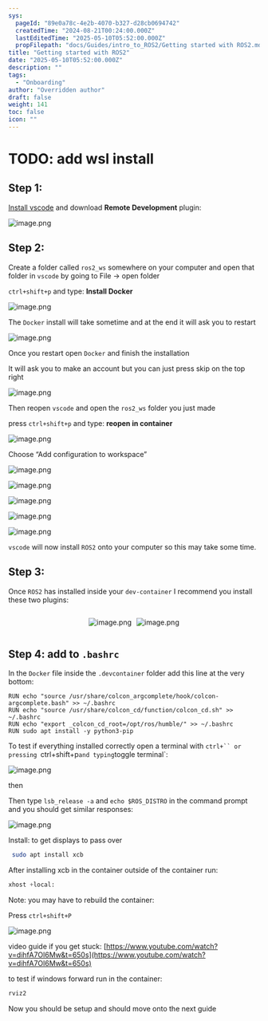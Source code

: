 ```yaml
---
sys:
  pageId: "89e0a78c-4e2b-4070-b327-d28cb0694742"
  createdTime: "2024-08-21T00:24:00.000Z"
  lastEditedTime: "2025-05-10T05:52:00.000Z"
  propFilepath: "docs/Guides/intro_to_ROS2/Getting started with ROS2.md"
title: "Getting started with ROS2"
date: "2025-05-10T05:52:00.000Z"
description: ""
tags:
  - "Onboarding"
author: "Overridden author"
draft: false
weight: 141
toc: false
icon: ""
---
```


# TODO: add wsl install

## Step 1:

[Install vscode](https://code.visualstudio.com/download) and download **Remote Development** plugin:

![image.png](https://prod-files-secure.s3.us-west-2.amazonaws.com/d518164a-d88e-44d1-a4ee-3adb3bd8bce0/efb52993-1881-4a40-b95e-6f020334f022/image.png?X-Amz-Algorithm=AWS4-HMAC-SHA256&X-Amz-Content-Sha256=UNSIGNED-PAYLOAD&X-Amz-Credential=ASIAZI2LB466TD4XTRQL%2F20250530%2Fus-west-2%2Fs3%2Faws4_request&X-Amz-Date=20250530T081219Z&X-Amz-Expires=3600&X-Amz-Security-Token=IQoJb3JpZ2luX2VjENj%2F%2F%2F%2F%2F%2F%2F%2F%2F%2FwEaCXVzLXdlc3QtMiJHMEUCIErvoT0kZqPJuEyAHWGGbZALd1jqjnCEeWb0%2B1aiqSuPAiEA6j%2FPqj0dRZSwREDrPAEXjx12hybzISsegZhpfo5BWbQqiAQIof%2F%2F%2F%2F%2F%2F%2F%2F%2F%2FARAAGgw2Mzc0MjMxODM4MDUiDESe5XfJOt0IMDE8rCrcA37FbRT9BduNepniw9HUdGb3F30bcIVb8BvZLe%2FH8HBgwD387PSVN0GkMptp5X50a9TMVS8xxK%2BMAwfkTTR35NGVTUTnfTQoPXK5NTZnby8ofjRxRWxWdoMX8j%2BHR1NmGuzCykcWootsJisAlwdqXD4KjpLLqU4YTYr4lArmNdN16KRkpXNKtpmfZaYTV6foFww%2B9AS7WCik9wWx1rj2YbgqkNNvqi2UJy6yYP%2BOsAJ%2FaWgSWZcuWRvL5TPKCzYjgY8fGH6yFQqxJlRrIWXWjxJbo%2BCYg%2FWoYu2WxJfcy3rPR8rJqo%2FjdkQwxeS0LOVklkxUqdaOGByofNR4aYi4TFW0vcpbjLsW5bomJ%2F3oMtugBEXeeGRFsJC0vujuwQvlBAJIheXm6igyFjuPcrAfVymLDbxjNeJAb9VPteC5FgbUpqJBZsOSjLE9VCa60tAfzlXf6jTNUNaEeR1I6TfGh%2B%2B73P4UtBLyvZPDjRUL2UJab1ZPfN0im8JuvkIjwSpaFsi0%2Bc1H9FKsNXjyUTdJ98m4C5DIatiIRBXdpTcH7aWkusG5faQ6AnqTr51eNHMXPwm3vY4dQaallz3nRb6jPCuHo9QT0NlbfUZ1HH4dN9za2ZGG%2Fz6TYW6zrxjSMOLL5cEGOqUBzfSStMNW%2BF3qlcKKM6v8zr1kAQEn855p5lF%2Fz9V36ffsL882H5746nYBLZejtcFYQepiEH%2FFzaNI1STjdl5LtxLnuinrOB75J2CbwYuqPHJYXeAbmsJqdvDm2XPOX8YO%2FvhZNjUQHznfEeAUSXzYGtc3YgdR7ypHF7gyp4YG%2Bs4AxEiTwADdgw8zm8X78pKsWlEJkshj96zY2zN1vS%2FTMuE%2F91nB&X-Amz-Signature=62e5b94f743c0ddc6d2860a80b3f60bd91ba718a68390db9138378924a85ccaf&X-Amz-SignedHeaders=host&x-id=GetObject)

## Step 2:

Create a folder called `ros2_ws` somewhere on your computer and open that folder in `vscode` by going to File → open folder 

`ctrl+shift+p` and type: **Install Docker**

![image.png](https://prod-files-secure.s3.us-west-2.amazonaws.com/d518164a-d88e-44d1-a4ee-3adb3bd8bce0/2269dc0e-1cd5-47ff-bceb-c04ad9b2eab0/image.png?X-Amz-Algorithm=AWS4-HMAC-SHA256&X-Amz-Content-Sha256=UNSIGNED-PAYLOAD&X-Amz-Credential=ASIAZI2LB466TD4XTRQL%2F20250530%2Fus-west-2%2Fs3%2Faws4_request&X-Amz-Date=20250530T081219Z&X-Amz-Expires=3600&X-Amz-Security-Token=IQoJb3JpZ2luX2VjENj%2F%2F%2F%2F%2F%2F%2F%2F%2F%2FwEaCXVzLXdlc3QtMiJHMEUCIErvoT0kZqPJuEyAHWGGbZALd1jqjnCEeWb0%2B1aiqSuPAiEA6j%2FPqj0dRZSwREDrPAEXjx12hybzISsegZhpfo5BWbQqiAQIof%2F%2F%2F%2F%2F%2F%2F%2F%2F%2FARAAGgw2Mzc0MjMxODM4MDUiDESe5XfJOt0IMDE8rCrcA37FbRT9BduNepniw9HUdGb3F30bcIVb8BvZLe%2FH8HBgwD387PSVN0GkMptp5X50a9TMVS8xxK%2BMAwfkTTR35NGVTUTnfTQoPXK5NTZnby8ofjRxRWxWdoMX8j%2BHR1NmGuzCykcWootsJisAlwdqXD4KjpLLqU4YTYr4lArmNdN16KRkpXNKtpmfZaYTV6foFww%2B9AS7WCik9wWx1rj2YbgqkNNvqi2UJy6yYP%2BOsAJ%2FaWgSWZcuWRvL5TPKCzYjgY8fGH6yFQqxJlRrIWXWjxJbo%2BCYg%2FWoYu2WxJfcy3rPR8rJqo%2FjdkQwxeS0LOVklkxUqdaOGByofNR4aYi4TFW0vcpbjLsW5bomJ%2F3oMtugBEXeeGRFsJC0vujuwQvlBAJIheXm6igyFjuPcrAfVymLDbxjNeJAb9VPteC5FgbUpqJBZsOSjLE9VCa60tAfzlXf6jTNUNaEeR1I6TfGh%2B%2B73P4UtBLyvZPDjRUL2UJab1ZPfN0im8JuvkIjwSpaFsi0%2Bc1H9FKsNXjyUTdJ98m4C5DIatiIRBXdpTcH7aWkusG5faQ6AnqTr51eNHMXPwm3vY4dQaallz3nRb6jPCuHo9QT0NlbfUZ1HH4dN9za2ZGG%2Fz6TYW6zrxjSMOLL5cEGOqUBzfSStMNW%2BF3qlcKKM6v8zr1kAQEn855p5lF%2Fz9V36ffsL882H5746nYBLZejtcFYQepiEH%2FFzaNI1STjdl5LtxLnuinrOB75J2CbwYuqPHJYXeAbmsJqdvDm2XPOX8YO%2FvhZNjUQHznfEeAUSXzYGtc3YgdR7ypHF7gyp4YG%2Bs4AxEiTwADdgw8zm8X78pKsWlEJkshj96zY2zN1vS%2FTMuE%2F91nB&X-Amz-Signature=a8d5a4a53ae7e4df30da11d33018dd7279c6b0c3d58f6d486398e5223d16b9a7&X-Amz-SignedHeaders=host&x-id=GetObject)

The `Docker` install will take sometime and at the end it will ask you to restart

![image.png](https://prod-files-secure.s3.us-west-2.amazonaws.com/d518164a-d88e-44d1-a4ee-3adb3bd8bce0/ed233f78-be33-4b1f-b89c-9c346c0e961e/image.png?X-Amz-Algorithm=AWS4-HMAC-SHA256&X-Amz-Content-Sha256=UNSIGNED-PAYLOAD&X-Amz-Credential=ASIAZI2LB466TD4XTRQL%2F20250530%2Fus-west-2%2Fs3%2Faws4_request&X-Amz-Date=20250530T081219Z&X-Amz-Expires=3600&X-Amz-Security-Token=IQoJb3JpZ2luX2VjENj%2F%2F%2F%2F%2F%2F%2F%2F%2F%2FwEaCXVzLXdlc3QtMiJHMEUCIErvoT0kZqPJuEyAHWGGbZALd1jqjnCEeWb0%2B1aiqSuPAiEA6j%2FPqj0dRZSwREDrPAEXjx12hybzISsegZhpfo5BWbQqiAQIof%2F%2F%2F%2F%2F%2F%2F%2F%2F%2FARAAGgw2Mzc0MjMxODM4MDUiDESe5XfJOt0IMDE8rCrcA37FbRT9BduNepniw9HUdGb3F30bcIVb8BvZLe%2FH8HBgwD387PSVN0GkMptp5X50a9TMVS8xxK%2BMAwfkTTR35NGVTUTnfTQoPXK5NTZnby8ofjRxRWxWdoMX8j%2BHR1NmGuzCykcWootsJisAlwdqXD4KjpLLqU4YTYr4lArmNdN16KRkpXNKtpmfZaYTV6foFww%2B9AS7WCik9wWx1rj2YbgqkNNvqi2UJy6yYP%2BOsAJ%2FaWgSWZcuWRvL5TPKCzYjgY8fGH6yFQqxJlRrIWXWjxJbo%2BCYg%2FWoYu2WxJfcy3rPR8rJqo%2FjdkQwxeS0LOVklkxUqdaOGByofNR4aYi4TFW0vcpbjLsW5bomJ%2F3oMtugBEXeeGRFsJC0vujuwQvlBAJIheXm6igyFjuPcrAfVymLDbxjNeJAb9VPteC5FgbUpqJBZsOSjLE9VCa60tAfzlXf6jTNUNaEeR1I6TfGh%2B%2B73P4UtBLyvZPDjRUL2UJab1ZPfN0im8JuvkIjwSpaFsi0%2Bc1H9FKsNXjyUTdJ98m4C5DIatiIRBXdpTcH7aWkusG5faQ6AnqTr51eNHMXPwm3vY4dQaallz3nRb6jPCuHo9QT0NlbfUZ1HH4dN9za2ZGG%2Fz6TYW6zrxjSMOLL5cEGOqUBzfSStMNW%2BF3qlcKKM6v8zr1kAQEn855p5lF%2Fz9V36ffsL882H5746nYBLZejtcFYQepiEH%2FFzaNI1STjdl5LtxLnuinrOB75J2CbwYuqPHJYXeAbmsJqdvDm2XPOX8YO%2FvhZNjUQHznfEeAUSXzYGtc3YgdR7ypHF7gyp4YG%2Bs4AxEiTwADdgw8zm8X78pKsWlEJkshj96zY2zN1vS%2FTMuE%2F91nB&X-Amz-Signature=2896c9ee07d346cc87d1fdff1e1445b9d13fc58893838f4d17da19dfe3aae9ed&X-Amz-SignedHeaders=host&x-id=GetObject)

Once you restart open `Docker` and finish the installation

It will ask you to make an account but you can just press skip on the top right

![image.png](https://prod-files-secure.s3.us-west-2.amazonaws.com/d518164a-d88e-44d1-a4ee-3adb3bd8bce0/21010ad9-1659-4fd9-9f59-9932a09b2a3d/image.png?X-Amz-Algorithm=AWS4-HMAC-SHA256&X-Amz-Content-Sha256=UNSIGNED-PAYLOAD&X-Amz-Credential=ASIAZI2LB466TD4XTRQL%2F20250530%2Fus-west-2%2Fs3%2Faws4_request&X-Amz-Date=20250530T081219Z&X-Amz-Expires=3600&X-Amz-Security-Token=IQoJb3JpZ2luX2VjENj%2F%2F%2F%2F%2F%2F%2F%2F%2F%2FwEaCXVzLXdlc3QtMiJHMEUCIErvoT0kZqPJuEyAHWGGbZALd1jqjnCEeWb0%2B1aiqSuPAiEA6j%2FPqj0dRZSwREDrPAEXjx12hybzISsegZhpfo5BWbQqiAQIof%2F%2F%2F%2F%2F%2F%2F%2F%2F%2FARAAGgw2Mzc0MjMxODM4MDUiDESe5XfJOt0IMDE8rCrcA37FbRT9BduNepniw9HUdGb3F30bcIVb8BvZLe%2FH8HBgwD387PSVN0GkMptp5X50a9TMVS8xxK%2BMAwfkTTR35NGVTUTnfTQoPXK5NTZnby8ofjRxRWxWdoMX8j%2BHR1NmGuzCykcWootsJisAlwdqXD4KjpLLqU4YTYr4lArmNdN16KRkpXNKtpmfZaYTV6foFww%2B9AS7WCik9wWx1rj2YbgqkNNvqi2UJy6yYP%2BOsAJ%2FaWgSWZcuWRvL5TPKCzYjgY8fGH6yFQqxJlRrIWXWjxJbo%2BCYg%2FWoYu2WxJfcy3rPR8rJqo%2FjdkQwxeS0LOVklkxUqdaOGByofNR4aYi4TFW0vcpbjLsW5bomJ%2F3oMtugBEXeeGRFsJC0vujuwQvlBAJIheXm6igyFjuPcrAfVymLDbxjNeJAb9VPteC5FgbUpqJBZsOSjLE9VCa60tAfzlXf6jTNUNaEeR1I6TfGh%2B%2B73P4UtBLyvZPDjRUL2UJab1ZPfN0im8JuvkIjwSpaFsi0%2Bc1H9FKsNXjyUTdJ98m4C5DIatiIRBXdpTcH7aWkusG5faQ6AnqTr51eNHMXPwm3vY4dQaallz3nRb6jPCuHo9QT0NlbfUZ1HH4dN9za2ZGG%2Fz6TYW6zrxjSMOLL5cEGOqUBzfSStMNW%2BF3qlcKKM6v8zr1kAQEn855p5lF%2Fz9V36ffsL882H5746nYBLZejtcFYQepiEH%2FFzaNI1STjdl5LtxLnuinrOB75J2CbwYuqPHJYXeAbmsJqdvDm2XPOX8YO%2FvhZNjUQHznfEeAUSXzYGtc3YgdR7ypHF7gyp4YG%2Bs4AxEiTwADdgw8zm8X78pKsWlEJkshj96zY2zN1vS%2FTMuE%2F91nB&X-Amz-Signature=b54178779db5b77d088ff29dc2910376cdafb2d6b8dec65e6bc6d57c381dd02a&X-Amz-SignedHeaders=host&x-id=GetObject)

Then reopen `vscode` and open the `ros2_ws` folder you just made

press `ctrl+shift+p` and type: **reopen in container**

![image.png](https://prod-files-secure.s3.us-west-2.amazonaws.com/d518164a-d88e-44d1-a4ee-3adb3bd8bce0/4e93b8c2-41ad-488c-8095-c74205196118/image.png?X-Amz-Algorithm=AWS4-HMAC-SHA256&X-Amz-Content-Sha256=UNSIGNED-PAYLOAD&X-Amz-Credential=ASIAZI2LB466TD4XTRQL%2F20250530%2Fus-west-2%2Fs3%2Faws4_request&X-Amz-Date=20250530T081219Z&X-Amz-Expires=3600&X-Amz-Security-Token=IQoJb3JpZ2luX2VjENj%2F%2F%2F%2F%2F%2F%2F%2F%2F%2FwEaCXVzLXdlc3QtMiJHMEUCIErvoT0kZqPJuEyAHWGGbZALd1jqjnCEeWb0%2B1aiqSuPAiEA6j%2FPqj0dRZSwREDrPAEXjx12hybzISsegZhpfo5BWbQqiAQIof%2F%2F%2F%2F%2F%2F%2F%2F%2F%2FARAAGgw2Mzc0MjMxODM4MDUiDESe5XfJOt0IMDE8rCrcA37FbRT9BduNepniw9HUdGb3F30bcIVb8BvZLe%2FH8HBgwD387PSVN0GkMptp5X50a9TMVS8xxK%2BMAwfkTTR35NGVTUTnfTQoPXK5NTZnby8ofjRxRWxWdoMX8j%2BHR1NmGuzCykcWootsJisAlwdqXD4KjpLLqU4YTYr4lArmNdN16KRkpXNKtpmfZaYTV6foFww%2B9AS7WCik9wWx1rj2YbgqkNNvqi2UJy6yYP%2BOsAJ%2FaWgSWZcuWRvL5TPKCzYjgY8fGH6yFQqxJlRrIWXWjxJbo%2BCYg%2FWoYu2WxJfcy3rPR8rJqo%2FjdkQwxeS0LOVklkxUqdaOGByofNR4aYi4TFW0vcpbjLsW5bomJ%2F3oMtugBEXeeGRFsJC0vujuwQvlBAJIheXm6igyFjuPcrAfVymLDbxjNeJAb9VPteC5FgbUpqJBZsOSjLE9VCa60tAfzlXf6jTNUNaEeR1I6TfGh%2B%2B73P4UtBLyvZPDjRUL2UJab1ZPfN0im8JuvkIjwSpaFsi0%2Bc1H9FKsNXjyUTdJ98m4C5DIatiIRBXdpTcH7aWkusG5faQ6AnqTr51eNHMXPwm3vY4dQaallz3nRb6jPCuHo9QT0NlbfUZ1HH4dN9za2ZGG%2Fz6TYW6zrxjSMOLL5cEGOqUBzfSStMNW%2BF3qlcKKM6v8zr1kAQEn855p5lF%2Fz9V36ffsL882H5746nYBLZejtcFYQepiEH%2FFzaNI1STjdl5LtxLnuinrOB75J2CbwYuqPHJYXeAbmsJqdvDm2XPOX8YO%2FvhZNjUQHznfEeAUSXzYGtc3YgdR7ypHF7gyp4YG%2Bs4AxEiTwADdgw8zm8X78pKsWlEJkshj96zY2zN1vS%2FTMuE%2F91nB&X-Amz-Signature=5800588a02f518a4af4a4b587a4ab9fe581f1667b5455b7cbaaa8aa3104f105e&X-Amz-SignedHeaders=host&x-id=GetObject)

Choose “Add configuration to workspace”

![image.png](https://prod-files-secure.s3.us-west-2.amazonaws.com/d518164a-d88e-44d1-a4ee-3adb3bd8bce0/9560b282-5060-4989-ba37-97e7b2c22476/image.png?X-Amz-Algorithm=AWS4-HMAC-SHA256&X-Amz-Content-Sha256=UNSIGNED-PAYLOAD&X-Amz-Credential=ASIAZI2LB466TD4XTRQL%2F20250530%2Fus-west-2%2Fs3%2Faws4_request&X-Amz-Date=20250530T081219Z&X-Amz-Expires=3600&X-Amz-Security-Token=IQoJb3JpZ2luX2VjENj%2F%2F%2F%2F%2F%2F%2F%2F%2F%2FwEaCXVzLXdlc3QtMiJHMEUCIErvoT0kZqPJuEyAHWGGbZALd1jqjnCEeWb0%2B1aiqSuPAiEA6j%2FPqj0dRZSwREDrPAEXjx12hybzISsegZhpfo5BWbQqiAQIof%2F%2F%2F%2F%2F%2F%2F%2F%2F%2FARAAGgw2Mzc0MjMxODM4MDUiDESe5XfJOt0IMDE8rCrcA37FbRT9BduNepniw9HUdGb3F30bcIVb8BvZLe%2FH8HBgwD387PSVN0GkMptp5X50a9TMVS8xxK%2BMAwfkTTR35NGVTUTnfTQoPXK5NTZnby8ofjRxRWxWdoMX8j%2BHR1NmGuzCykcWootsJisAlwdqXD4KjpLLqU4YTYr4lArmNdN16KRkpXNKtpmfZaYTV6foFww%2B9AS7WCik9wWx1rj2YbgqkNNvqi2UJy6yYP%2BOsAJ%2FaWgSWZcuWRvL5TPKCzYjgY8fGH6yFQqxJlRrIWXWjxJbo%2BCYg%2FWoYu2WxJfcy3rPR8rJqo%2FjdkQwxeS0LOVklkxUqdaOGByofNR4aYi4TFW0vcpbjLsW5bomJ%2F3oMtugBEXeeGRFsJC0vujuwQvlBAJIheXm6igyFjuPcrAfVymLDbxjNeJAb9VPteC5FgbUpqJBZsOSjLE9VCa60tAfzlXf6jTNUNaEeR1I6TfGh%2B%2B73P4UtBLyvZPDjRUL2UJab1ZPfN0im8JuvkIjwSpaFsi0%2Bc1H9FKsNXjyUTdJ98m4C5DIatiIRBXdpTcH7aWkusG5faQ6AnqTr51eNHMXPwm3vY4dQaallz3nRb6jPCuHo9QT0NlbfUZ1HH4dN9za2ZGG%2Fz6TYW6zrxjSMOLL5cEGOqUBzfSStMNW%2BF3qlcKKM6v8zr1kAQEn855p5lF%2Fz9V36ffsL882H5746nYBLZejtcFYQepiEH%2FFzaNI1STjdl5LtxLnuinrOB75J2CbwYuqPHJYXeAbmsJqdvDm2XPOX8YO%2FvhZNjUQHznfEeAUSXzYGtc3YgdR7ypHF7gyp4YG%2Bs4AxEiTwADdgw8zm8X78pKsWlEJkshj96zY2zN1vS%2FTMuE%2F91nB&X-Amz-Signature=afcfd0d998b08152e7afbe00d962f1a14818c1fbe737e0d2f211c37fcdc7487d&X-Amz-SignedHeaders=host&x-id=GetObject)

![image.png](https://prod-files-secure.s3.us-west-2.amazonaws.com/d518164a-d88e-44d1-a4ee-3adb3bd8bce0/2ee63f81-886b-48e8-a553-dc6e5eac99e4/image.png?X-Amz-Algorithm=AWS4-HMAC-SHA256&X-Amz-Content-Sha256=UNSIGNED-PAYLOAD&X-Amz-Credential=ASIAZI2LB466TD4XTRQL%2F20250530%2Fus-west-2%2Fs3%2Faws4_request&X-Amz-Date=20250530T081219Z&X-Amz-Expires=3600&X-Amz-Security-Token=IQoJb3JpZ2luX2VjENj%2F%2F%2F%2F%2F%2F%2F%2F%2F%2FwEaCXVzLXdlc3QtMiJHMEUCIErvoT0kZqPJuEyAHWGGbZALd1jqjnCEeWb0%2B1aiqSuPAiEA6j%2FPqj0dRZSwREDrPAEXjx12hybzISsegZhpfo5BWbQqiAQIof%2F%2F%2F%2F%2F%2F%2F%2F%2F%2FARAAGgw2Mzc0MjMxODM4MDUiDESe5XfJOt0IMDE8rCrcA37FbRT9BduNepniw9HUdGb3F30bcIVb8BvZLe%2FH8HBgwD387PSVN0GkMptp5X50a9TMVS8xxK%2BMAwfkTTR35NGVTUTnfTQoPXK5NTZnby8ofjRxRWxWdoMX8j%2BHR1NmGuzCykcWootsJisAlwdqXD4KjpLLqU4YTYr4lArmNdN16KRkpXNKtpmfZaYTV6foFww%2B9AS7WCik9wWx1rj2YbgqkNNvqi2UJy6yYP%2BOsAJ%2FaWgSWZcuWRvL5TPKCzYjgY8fGH6yFQqxJlRrIWXWjxJbo%2BCYg%2FWoYu2WxJfcy3rPR8rJqo%2FjdkQwxeS0LOVklkxUqdaOGByofNR4aYi4TFW0vcpbjLsW5bomJ%2F3oMtugBEXeeGRFsJC0vujuwQvlBAJIheXm6igyFjuPcrAfVymLDbxjNeJAb9VPteC5FgbUpqJBZsOSjLE9VCa60tAfzlXf6jTNUNaEeR1I6TfGh%2B%2B73P4UtBLyvZPDjRUL2UJab1ZPfN0im8JuvkIjwSpaFsi0%2Bc1H9FKsNXjyUTdJ98m4C5DIatiIRBXdpTcH7aWkusG5faQ6AnqTr51eNHMXPwm3vY4dQaallz3nRb6jPCuHo9QT0NlbfUZ1HH4dN9za2ZGG%2Fz6TYW6zrxjSMOLL5cEGOqUBzfSStMNW%2BF3qlcKKM6v8zr1kAQEn855p5lF%2Fz9V36ffsL882H5746nYBLZejtcFYQepiEH%2FFzaNI1STjdl5LtxLnuinrOB75J2CbwYuqPHJYXeAbmsJqdvDm2XPOX8YO%2FvhZNjUQHznfEeAUSXzYGtc3YgdR7ypHF7gyp4YG%2Bs4AxEiTwADdgw8zm8X78pKsWlEJkshj96zY2zN1vS%2FTMuE%2F91nB&X-Amz-Signature=ca69382406f5c59642d3eed75bda4f33b8126ab752f531a1186eaa46fa25872b&X-Amz-SignedHeaders=host&x-id=GetObject)

![image.png](https://prod-files-secure.s3.us-west-2.amazonaws.com/d518164a-d88e-44d1-a4ee-3adb3bd8bce0/ae1580b2-b048-407e-aed9-b584224a7a04/image.png?X-Amz-Algorithm=AWS4-HMAC-SHA256&X-Amz-Content-Sha256=UNSIGNED-PAYLOAD&X-Amz-Credential=ASIAZI2LB466TD4XTRQL%2F20250530%2Fus-west-2%2Fs3%2Faws4_request&X-Amz-Date=20250530T081219Z&X-Amz-Expires=3600&X-Amz-Security-Token=IQoJb3JpZ2luX2VjENj%2F%2F%2F%2F%2F%2F%2F%2F%2F%2FwEaCXVzLXdlc3QtMiJHMEUCIErvoT0kZqPJuEyAHWGGbZALd1jqjnCEeWb0%2B1aiqSuPAiEA6j%2FPqj0dRZSwREDrPAEXjx12hybzISsegZhpfo5BWbQqiAQIof%2F%2F%2F%2F%2F%2F%2F%2F%2F%2FARAAGgw2Mzc0MjMxODM4MDUiDESe5XfJOt0IMDE8rCrcA37FbRT9BduNepniw9HUdGb3F30bcIVb8BvZLe%2FH8HBgwD387PSVN0GkMptp5X50a9TMVS8xxK%2BMAwfkTTR35NGVTUTnfTQoPXK5NTZnby8ofjRxRWxWdoMX8j%2BHR1NmGuzCykcWootsJisAlwdqXD4KjpLLqU4YTYr4lArmNdN16KRkpXNKtpmfZaYTV6foFww%2B9AS7WCik9wWx1rj2YbgqkNNvqi2UJy6yYP%2BOsAJ%2FaWgSWZcuWRvL5TPKCzYjgY8fGH6yFQqxJlRrIWXWjxJbo%2BCYg%2FWoYu2WxJfcy3rPR8rJqo%2FjdkQwxeS0LOVklkxUqdaOGByofNR4aYi4TFW0vcpbjLsW5bomJ%2F3oMtugBEXeeGRFsJC0vujuwQvlBAJIheXm6igyFjuPcrAfVymLDbxjNeJAb9VPteC5FgbUpqJBZsOSjLE9VCa60tAfzlXf6jTNUNaEeR1I6TfGh%2B%2B73P4UtBLyvZPDjRUL2UJab1ZPfN0im8JuvkIjwSpaFsi0%2Bc1H9FKsNXjyUTdJ98m4C5DIatiIRBXdpTcH7aWkusG5faQ6AnqTr51eNHMXPwm3vY4dQaallz3nRb6jPCuHo9QT0NlbfUZ1HH4dN9za2ZGG%2Fz6TYW6zrxjSMOLL5cEGOqUBzfSStMNW%2BF3qlcKKM6v8zr1kAQEn855p5lF%2Fz9V36ffsL882H5746nYBLZejtcFYQepiEH%2FFzaNI1STjdl5LtxLnuinrOB75J2CbwYuqPHJYXeAbmsJqdvDm2XPOX8YO%2FvhZNjUQHznfEeAUSXzYGtc3YgdR7ypHF7gyp4YG%2Bs4AxEiTwADdgw8zm8X78pKsWlEJkshj96zY2zN1vS%2FTMuE%2F91nB&X-Amz-Signature=17c6af7bc77ce6d22e0787d5edec026871016776a290375b21a6577799eab086&X-Amz-SignedHeaders=host&x-id=GetObject)

![image.png](https://prod-files-secure.s3.us-west-2.amazonaws.com/d518164a-d88e-44d1-a4ee-3adb3bd8bce0/53255b28-f75e-430f-b9e3-c0ac8577e42b/image.png?X-Amz-Algorithm=AWS4-HMAC-SHA256&X-Amz-Content-Sha256=UNSIGNED-PAYLOAD&X-Amz-Credential=ASIAZI2LB466TD4XTRQL%2F20250530%2Fus-west-2%2Fs3%2Faws4_request&X-Amz-Date=20250530T081219Z&X-Amz-Expires=3600&X-Amz-Security-Token=IQoJb3JpZ2luX2VjENj%2F%2F%2F%2F%2F%2F%2F%2F%2F%2FwEaCXVzLXdlc3QtMiJHMEUCIErvoT0kZqPJuEyAHWGGbZALd1jqjnCEeWb0%2B1aiqSuPAiEA6j%2FPqj0dRZSwREDrPAEXjx12hybzISsegZhpfo5BWbQqiAQIof%2F%2F%2F%2F%2F%2F%2F%2F%2F%2FARAAGgw2Mzc0MjMxODM4MDUiDESe5XfJOt0IMDE8rCrcA37FbRT9BduNepniw9HUdGb3F30bcIVb8BvZLe%2FH8HBgwD387PSVN0GkMptp5X50a9TMVS8xxK%2BMAwfkTTR35NGVTUTnfTQoPXK5NTZnby8ofjRxRWxWdoMX8j%2BHR1NmGuzCykcWootsJisAlwdqXD4KjpLLqU4YTYr4lArmNdN16KRkpXNKtpmfZaYTV6foFww%2B9AS7WCik9wWx1rj2YbgqkNNvqi2UJy6yYP%2BOsAJ%2FaWgSWZcuWRvL5TPKCzYjgY8fGH6yFQqxJlRrIWXWjxJbo%2BCYg%2FWoYu2WxJfcy3rPR8rJqo%2FjdkQwxeS0LOVklkxUqdaOGByofNR4aYi4TFW0vcpbjLsW5bomJ%2F3oMtugBEXeeGRFsJC0vujuwQvlBAJIheXm6igyFjuPcrAfVymLDbxjNeJAb9VPteC5FgbUpqJBZsOSjLE9VCa60tAfzlXf6jTNUNaEeR1I6TfGh%2B%2B73P4UtBLyvZPDjRUL2UJab1ZPfN0im8JuvkIjwSpaFsi0%2Bc1H9FKsNXjyUTdJ98m4C5DIatiIRBXdpTcH7aWkusG5faQ6AnqTr51eNHMXPwm3vY4dQaallz3nRb6jPCuHo9QT0NlbfUZ1HH4dN9za2ZGG%2Fz6TYW6zrxjSMOLL5cEGOqUBzfSStMNW%2BF3qlcKKM6v8zr1kAQEn855p5lF%2Fz9V36ffsL882H5746nYBLZejtcFYQepiEH%2FFzaNI1STjdl5LtxLnuinrOB75J2CbwYuqPHJYXeAbmsJqdvDm2XPOX8YO%2FvhZNjUQHznfEeAUSXzYGtc3YgdR7ypHF7gyp4YG%2Bs4AxEiTwADdgw8zm8X78pKsWlEJkshj96zY2zN1vS%2FTMuE%2F91nB&X-Amz-Signature=5fba1628f3d470fb06ee177939f4ce4e7a7aeea714fc9b30785a70a143b06f00&X-Amz-SignedHeaders=host&x-id=GetObject)

![image.png](https://prod-files-secure.s3.us-west-2.amazonaws.com/d518164a-d88e-44d1-a4ee-3adb3bd8bce0/7c562767-5af9-4ffb-97d1-327bcdf4ee00/image.png?X-Amz-Algorithm=AWS4-HMAC-SHA256&X-Amz-Content-Sha256=UNSIGNED-PAYLOAD&X-Amz-Credential=ASIAZI2LB466TD4XTRQL%2F20250530%2Fus-west-2%2Fs3%2Faws4_request&X-Amz-Date=20250530T081219Z&X-Amz-Expires=3600&X-Amz-Security-Token=IQoJb3JpZ2luX2VjENj%2F%2F%2F%2F%2F%2F%2F%2F%2F%2FwEaCXVzLXdlc3QtMiJHMEUCIErvoT0kZqPJuEyAHWGGbZALd1jqjnCEeWb0%2B1aiqSuPAiEA6j%2FPqj0dRZSwREDrPAEXjx12hybzISsegZhpfo5BWbQqiAQIof%2F%2F%2F%2F%2F%2F%2F%2F%2F%2FARAAGgw2Mzc0MjMxODM4MDUiDESe5XfJOt0IMDE8rCrcA37FbRT9BduNepniw9HUdGb3F30bcIVb8BvZLe%2FH8HBgwD387PSVN0GkMptp5X50a9TMVS8xxK%2BMAwfkTTR35NGVTUTnfTQoPXK5NTZnby8ofjRxRWxWdoMX8j%2BHR1NmGuzCykcWootsJisAlwdqXD4KjpLLqU4YTYr4lArmNdN16KRkpXNKtpmfZaYTV6foFww%2B9AS7WCik9wWx1rj2YbgqkNNvqi2UJy6yYP%2BOsAJ%2FaWgSWZcuWRvL5TPKCzYjgY8fGH6yFQqxJlRrIWXWjxJbo%2BCYg%2FWoYu2WxJfcy3rPR8rJqo%2FjdkQwxeS0LOVklkxUqdaOGByofNR4aYi4TFW0vcpbjLsW5bomJ%2F3oMtugBEXeeGRFsJC0vujuwQvlBAJIheXm6igyFjuPcrAfVymLDbxjNeJAb9VPteC5FgbUpqJBZsOSjLE9VCa60tAfzlXf6jTNUNaEeR1I6TfGh%2B%2B73P4UtBLyvZPDjRUL2UJab1ZPfN0im8JuvkIjwSpaFsi0%2Bc1H9FKsNXjyUTdJ98m4C5DIatiIRBXdpTcH7aWkusG5faQ6AnqTr51eNHMXPwm3vY4dQaallz3nRb6jPCuHo9QT0NlbfUZ1HH4dN9za2ZGG%2Fz6TYW6zrxjSMOLL5cEGOqUBzfSStMNW%2BF3qlcKKM6v8zr1kAQEn855p5lF%2Fz9V36ffsL882H5746nYBLZejtcFYQepiEH%2FFzaNI1STjdl5LtxLnuinrOB75J2CbwYuqPHJYXeAbmsJqdvDm2XPOX8YO%2FvhZNjUQHznfEeAUSXzYGtc3YgdR7ypHF7gyp4YG%2Bs4AxEiTwADdgw8zm8X78pKsWlEJkshj96zY2zN1vS%2FTMuE%2F91nB&X-Amz-Signature=71a87cd559bc2f68014308ff629173bf5cc001324923dea202d0f9128c2d20e1&X-Amz-SignedHeaders=host&x-id=GetObject)

`vscode` will now install `ROS2` onto your computer so this may take some time.

## Step 3:

Once `ROS2` has installed inside your `dev-container` I recommend you install these two plugins:

<div style="display: flex;flex-direction: row; column-gap:10px; max-width: 630px;justify-content: center;">
<div>

![image.png](https://prod-files-secure.s3.us-west-2.amazonaws.com/d518164a-d88e-44d1-a4ee-3adb3bd8bce0/3fc3d550-5a54-4ba1-ba6b-faa01cdb7369/image.png?X-Amz-Algorithm=AWS4-HMAC-SHA256&X-Amz-Content-Sha256=UNSIGNED-PAYLOAD&X-Amz-Credential=ASIAZI2LB466WW2GAYZ5%2F20250530%2Fus-west-2%2Fs3%2Faws4_request&X-Amz-Date=20250530T081225Z&X-Amz-Expires=3600&X-Amz-Security-Token=IQoJb3JpZ2luX2VjENj%2F%2F%2F%2F%2F%2F%2F%2F%2F%2FwEaCXVzLXdlc3QtMiJHMEUCIQDwklvQda3PvqnvV1oJ8X%2BQDOR6S%2BhpFQJJJDv%2F8NZJ6wIgWVnmfe2x7Iq7%2BP6%2BVJOubjfUI7PAHXKlGSuuNKxmhiYqiAQIof%2F%2F%2F%2F%2F%2F%2F%2F%2F%2FARAAGgw2Mzc0MjMxODM4MDUiDGAvpanHdxFD27MqoCrcAwKmfICLfAYSWr3ljC8jpM%2B49rAZgGjuPXLtBNa4YUg%2BBv1TeAVqprOS%2Fuk25DNZq06qOMCPFg11mkHzicn3GG0jTyRA7a6ZKz7vez49hRgrW5HvLWtZEDWJHZd13IEEEJJhBqipYLxKqCTDy2cLB1fovijNdfA2DyLB9gd2VF1JeU7airEQxU%2BKr7FnT6SLs6cUcOQeb2qOzglyJbLWUnsRPWg762NstKO8eR7toWIVgRdr18meOugPwNXVG8RpQLHZ4RkBS5Nv1wXhxUeqT9L8zmBRMtBHTFLyMRNoqOhIdo4k%2Bc0xiO92Vr3JnJR%2BLFMMLaGLW86m0zWUR1LZ5w6bdh5kBNyXqCLnpyTsUCil%2BZWffGvXZ0UirI4adekRagsDCJrn%2FbmUdPbjH%2BcWCpPBeedWWA4xLY9WLxzs9vsicCjPnaByR2lUwSyLIlC97SJ%2BpIftTQHfdrjD1ya4Vq386%2FF3sOTV6ZrMDcqCGN0%2F3fPvHmbyfEs6LYKNcuuFAZodem13c9qlYaKTkbsVztdh72P0IqqDkqxk%2BTHP3fnkFMkin9NSCVTIyKcfJIOcwb8zjOOdpQGLptezwCLuk6eZxQxIqbadRk3gQ4hxpQSpUSPczk5SO9CKXr3yMMTL5cEGOqUBchW0KiXc3W940o7ryjjwUDlN43l9MyiyupO10210ZRvI1NDSd6IgilZyx3vFz4M2EH2wkiQ%2F3wVqk%2BAS%2ByBy2jnnA9T5DGorHm3qckZ9SzqmDKOzNBxnxCRIiTM%2BigmXtO7ufwwPKCbYH3VH9miAHz0DhM5n8JVYNRrtlVHvo%2BTiC6gCejFmuDovu%2FKaQHde38twTyfAamotmZQBD%2BVaZssAU%2FGh&X-Amz-Signature=9bf800929937f2ed19f00047b8835eae786832c16b9ab0136e7c0cf28d5e7451&X-Amz-SignedHeaders=host&x-id=GetObject)

</div>
<div>

![image.png](https://prod-files-secure.s3.us-west-2.amazonaws.com/d518164a-d88e-44d1-a4ee-3adb3bd8bce0/d994cc66-13c2-4093-a5a3-f84cf4601a82/image.png?X-Amz-Algorithm=AWS4-HMAC-SHA256&X-Amz-Content-Sha256=UNSIGNED-PAYLOAD&X-Amz-Credential=ASIAZI2LB466T4UEMAMS%2F20250530%2Fus-west-2%2Fs3%2Faws4_request&X-Amz-Date=20250530T081225Z&X-Amz-Expires=3600&X-Amz-Security-Token=IQoJb3JpZ2luX2VjENj%2F%2F%2F%2F%2F%2F%2F%2F%2F%2FwEaCXVzLXdlc3QtMiJHMEUCIAuHMEFnzzcj3B1GSv%2BiFHuK6EYt6A%2B7YlajKf24OpS0AiEAi9Kv5rB%2BppNqZ7ZWcX7e4MDYsiC3Z%2BR%2FzSrA39WLYPsqiAQIof%2F%2F%2F%2F%2F%2F%2F%2F%2F%2FARAAGgw2Mzc0MjMxODM4MDUiDPmKWcJqBBuDKlX1PCrcAy6IUDA2tITdkS2rr4NsDygvyRtilZhmg2pu3gGdpfdps78c6k4W5gtGu89KDJM4svvoXkZ%2B%2F2BXs%2Fv89arZByJcHQdLKCk8xdPOSKLnA9bNwZjaZW%2FszaxT4y5gYGd0NDPyQ7FKWXdFa6Hupu%2FI6DrgHO%2FBHfLs8E3RRjemdLQC5uFO%2Bd5PowQruMyRPN0HZiSqAZC9pb3HbUtrbNdedMLKVuLKE1WqXFBkvqrqUbcnkFiUp8U3y%2Bj2TATC6o2ECiml4vI%2BrtoVrLQeODI2OjwhNvm0kob4pzKwmy9GofPLCq30aSqA8LhRBmeNfattL8fl2VsfI%2BWGT%2Bz1d2fFVgYDq7yHFrZ3CRDRlHTILWqMjLogb9qABi7Z%2BiNTiDKcASYbnWuqOWB357MFlHrOaKb1858Vr2T6R1ZCe1n2RVbqKGAJnbi5WNzmuGfL0hyOuqURb47v3l0qnIeCUZl5BmUs4blzr6htt4oBUGTG5oMUap2TqIWkxNDEw5XpYIJZqRt%2FmS6Y3Zm9llOPBZbe0ZLe2V7JrQ2wllqVxOaD9bGLMIBdu%2F0ELUoUoVAT%2FbSId%2BEUkRof9PNwK%2Bgo%2FT%2BDQjnp%2BDmN1G2ZP8IUp5004wmfTU3hYYUlFMFcLF%2BvMN%2FL5cEGOqUBE9%2BWwMYVugRrQ246J6eA0Jtvz7862KsUWqxf1Xb5LBlFsRp5xbi%2FM8PCE%2Fd%2B%2F1KM6Y77xHUv5%2FPiP5ImiAxXEZvt25OEmJUOWTZJpqYoxQLvjnok7oVtAMI1Ih63scGT2pYJjAnJ7%2FCMrHffuDdaBSDTpnAlWWtsR4E%2F%2B9W9VGIkD7x48xl6JAF6mJ614D7iZO9bq5tfK9pr%2FWnBrKz1ysH3Bk5Z&X-Amz-Signature=2cd13d04bf52642175909f8d2c34b1d28307281975d84fa4deee6047acde2906&X-Amz-SignedHeaders=host&x-id=GetObject)

</div>
</div>

## Step 4: add to `.bashrc`

In the `Docker` file inside the `.devcontainer` folder add this line at the very bottom: 

```docker
RUN echo "source /usr/share/colcon_argcomplete/hook/colcon-argcomplete.bash" >> ~/.bashrc
RUN echo "source /usr/share/colcon_cd/function/colcon_cd.sh" >> ~/.bashrc
RUN echo "export _colcon_cd_root=/opt/ros/humble/" >> ~/.bashrc
RUN sudo apt install -y python3-pip 
```

To test if everything installed correctly open a terminal with `ctrl+`` or pressing `ctrl+shift+p` and typing `toggle terminal`:

![image.png](https://prod-files-secure.s3.us-west-2.amazonaws.com/d518164a-d88e-44d1-a4ee-3adb3bd8bce0/6a4943d8-b04e-4c02-9a58-775f3384d1a5/image.png?X-Amz-Algorithm=AWS4-HMAC-SHA256&X-Amz-Content-Sha256=UNSIGNED-PAYLOAD&X-Amz-Credential=ASIAZI2LB466TD4XTRQL%2F20250530%2Fus-west-2%2Fs3%2Faws4_request&X-Amz-Date=20250530T081219Z&X-Amz-Expires=3600&X-Amz-Security-Token=IQoJb3JpZ2luX2VjENj%2F%2F%2F%2F%2F%2F%2F%2F%2F%2FwEaCXVzLXdlc3QtMiJHMEUCIErvoT0kZqPJuEyAHWGGbZALd1jqjnCEeWb0%2B1aiqSuPAiEA6j%2FPqj0dRZSwREDrPAEXjx12hybzISsegZhpfo5BWbQqiAQIof%2F%2F%2F%2F%2F%2F%2F%2F%2F%2FARAAGgw2Mzc0MjMxODM4MDUiDESe5XfJOt0IMDE8rCrcA37FbRT9BduNepniw9HUdGb3F30bcIVb8BvZLe%2FH8HBgwD387PSVN0GkMptp5X50a9TMVS8xxK%2BMAwfkTTR35NGVTUTnfTQoPXK5NTZnby8ofjRxRWxWdoMX8j%2BHR1NmGuzCykcWootsJisAlwdqXD4KjpLLqU4YTYr4lArmNdN16KRkpXNKtpmfZaYTV6foFww%2B9AS7WCik9wWx1rj2YbgqkNNvqi2UJy6yYP%2BOsAJ%2FaWgSWZcuWRvL5TPKCzYjgY8fGH6yFQqxJlRrIWXWjxJbo%2BCYg%2FWoYu2WxJfcy3rPR8rJqo%2FjdkQwxeS0LOVklkxUqdaOGByofNR4aYi4TFW0vcpbjLsW5bomJ%2F3oMtugBEXeeGRFsJC0vujuwQvlBAJIheXm6igyFjuPcrAfVymLDbxjNeJAb9VPteC5FgbUpqJBZsOSjLE9VCa60tAfzlXf6jTNUNaEeR1I6TfGh%2B%2B73P4UtBLyvZPDjRUL2UJab1ZPfN0im8JuvkIjwSpaFsi0%2Bc1H9FKsNXjyUTdJ98m4C5DIatiIRBXdpTcH7aWkusG5faQ6AnqTr51eNHMXPwm3vY4dQaallz3nRb6jPCuHo9QT0NlbfUZ1HH4dN9za2ZGG%2Fz6TYW6zrxjSMOLL5cEGOqUBzfSStMNW%2BF3qlcKKM6v8zr1kAQEn855p5lF%2Fz9V36ffsL882H5746nYBLZejtcFYQepiEH%2FFzaNI1STjdl5LtxLnuinrOB75J2CbwYuqPHJYXeAbmsJqdvDm2XPOX8YO%2FvhZNjUQHznfEeAUSXzYGtc3YgdR7ypHF7gyp4YG%2Bs4AxEiTwADdgw8zm8X78pKsWlEJkshj96zY2zN1vS%2FTMuE%2F91nB&X-Amz-Signature=5ee7d350115d42a272a49cdbfa1e1429f41e3e55c1d149aad8bb5f6badeb8321&X-Amz-SignedHeaders=host&x-id=GetObject)

then 

Then type `lsb_release -a` and `echo $ROS_DISTRO` in the command prompt and you should get similar responses:

![image.png](https://prod-files-secure.s3.us-west-2.amazonaws.com/d518164a-d88e-44d1-a4ee-3adb3bd8bce0/3e635dec-a805-4e85-8b9e-d000e5b71a4e/image.png?X-Amz-Algorithm=AWS4-HMAC-SHA256&X-Amz-Content-Sha256=UNSIGNED-PAYLOAD&X-Amz-Credential=ASIAZI2LB466TD4XTRQL%2F20250530%2Fus-west-2%2Fs3%2Faws4_request&X-Amz-Date=20250530T081219Z&X-Amz-Expires=3600&X-Amz-Security-Token=IQoJb3JpZ2luX2VjENj%2F%2F%2F%2F%2F%2F%2F%2F%2F%2FwEaCXVzLXdlc3QtMiJHMEUCIErvoT0kZqPJuEyAHWGGbZALd1jqjnCEeWb0%2B1aiqSuPAiEA6j%2FPqj0dRZSwREDrPAEXjx12hybzISsegZhpfo5BWbQqiAQIof%2F%2F%2F%2F%2F%2F%2F%2F%2F%2FARAAGgw2Mzc0MjMxODM4MDUiDESe5XfJOt0IMDE8rCrcA37FbRT9BduNepniw9HUdGb3F30bcIVb8BvZLe%2FH8HBgwD387PSVN0GkMptp5X50a9TMVS8xxK%2BMAwfkTTR35NGVTUTnfTQoPXK5NTZnby8ofjRxRWxWdoMX8j%2BHR1NmGuzCykcWootsJisAlwdqXD4KjpLLqU4YTYr4lArmNdN16KRkpXNKtpmfZaYTV6foFww%2B9AS7WCik9wWx1rj2YbgqkNNvqi2UJy6yYP%2BOsAJ%2FaWgSWZcuWRvL5TPKCzYjgY8fGH6yFQqxJlRrIWXWjxJbo%2BCYg%2FWoYu2WxJfcy3rPR8rJqo%2FjdkQwxeS0LOVklkxUqdaOGByofNR4aYi4TFW0vcpbjLsW5bomJ%2F3oMtugBEXeeGRFsJC0vujuwQvlBAJIheXm6igyFjuPcrAfVymLDbxjNeJAb9VPteC5FgbUpqJBZsOSjLE9VCa60tAfzlXf6jTNUNaEeR1I6TfGh%2B%2B73P4UtBLyvZPDjRUL2UJab1ZPfN0im8JuvkIjwSpaFsi0%2Bc1H9FKsNXjyUTdJ98m4C5DIatiIRBXdpTcH7aWkusG5faQ6AnqTr51eNHMXPwm3vY4dQaallz3nRb6jPCuHo9QT0NlbfUZ1HH4dN9za2ZGG%2Fz6TYW6zrxjSMOLL5cEGOqUBzfSStMNW%2BF3qlcKKM6v8zr1kAQEn855p5lF%2Fz9V36ffsL882H5746nYBLZejtcFYQepiEH%2FFzaNI1STjdl5LtxLnuinrOB75J2CbwYuqPHJYXeAbmsJqdvDm2XPOX8YO%2FvhZNjUQHznfEeAUSXzYGtc3YgdR7ypHF7gyp4YG%2Bs4AxEiTwADdgw8zm8X78pKsWlEJkshj96zY2zN1vS%2FTMuE%2F91nB&X-Amz-Signature=00c8b422361db2abeebf1a0f5384c59594c953225afa72e09642123d761d6ec6&X-Amz-SignedHeaders=host&x-id=GetObject)

Install:  to get displays to pass over

```bash
 sudo apt install xcb
```

After installing xcb in the container outside of the container run:

```python
xhost +local:
```

Note: you may have to rebuild the container:

Press `ctrl+shift+P`

![image.png](https://prod-files-secure.s3.us-west-2.amazonaws.com/d518164a-d88e-44d1-a4ee-3adb3bd8bce0/6c2be660-2618-4c38-9c26-53554f7a0b7b/image.png?X-Amz-Algorithm=AWS4-HMAC-SHA256&X-Amz-Content-Sha256=UNSIGNED-PAYLOAD&X-Amz-Credential=ASIAZI2LB466TD4XTRQL%2F20250530%2Fus-west-2%2Fs3%2Faws4_request&X-Amz-Date=20250530T081219Z&X-Amz-Expires=3600&X-Amz-Security-Token=IQoJb3JpZ2luX2VjENj%2F%2F%2F%2F%2F%2F%2F%2F%2F%2FwEaCXVzLXdlc3QtMiJHMEUCIErvoT0kZqPJuEyAHWGGbZALd1jqjnCEeWb0%2B1aiqSuPAiEA6j%2FPqj0dRZSwREDrPAEXjx12hybzISsegZhpfo5BWbQqiAQIof%2F%2F%2F%2F%2F%2F%2F%2F%2F%2FARAAGgw2Mzc0MjMxODM4MDUiDESe5XfJOt0IMDE8rCrcA37FbRT9BduNepniw9HUdGb3F30bcIVb8BvZLe%2FH8HBgwD387PSVN0GkMptp5X50a9TMVS8xxK%2BMAwfkTTR35NGVTUTnfTQoPXK5NTZnby8ofjRxRWxWdoMX8j%2BHR1NmGuzCykcWootsJisAlwdqXD4KjpLLqU4YTYr4lArmNdN16KRkpXNKtpmfZaYTV6foFww%2B9AS7WCik9wWx1rj2YbgqkNNvqi2UJy6yYP%2BOsAJ%2FaWgSWZcuWRvL5TPKCzYjgY8fGH6yFQqxJlRrIWXWjxJbo%2BCYg%2FWoYu2WxJfcy3rPR8rJqo%2FjdkQwxeS0LOVklkxUqdaOGByofNR4aYi4TFW0vcpbjLsW5bomJ%2F3oMtugBEXeeGRFsJC0vujuwQvlBAJIheXm6igyFjuPcrAfVymLDbxjNeJAb9VPteC5FgbUpqJBZsOSjLE9VCa60tAfzlXf6jTNUNaEeR1I6TfGh%2B%2B73P4UtBLyvZPDjRUL2UJab1ZPfN0im8JuvkIjwSpaFsi0%2Bc1H9FKsNXjyUTdJ98m4C5DIatiIRBXdpTcH7aWkusG5faQ6AnqTr51eNHMXPwm3vY4dQaallz3nRb6jPCuHo9QT0NlbfUZ1HH4dN9za2ZGG%2Fz6TYW6zrxjSMOLL5cEGOqUBzfSStMNW%2BF3qlcKKM6v8zr1kAQEn855p5lF%2Fz9V36ffsL882H5746nYBLZejtcFYQepiEH%2FFzaNI1STjdl5LtxLnuinrOB75J2CbwYuqPHJYXeAbmsJqdvDm2XPOX8YO%2FvhZNjUQHznfEeAUSXzYGtc3YgdR7ypHF7gyp4YG%2Bs4AxEiTwADdgw8zm8X78pKsWlEJkshj96zY2zN1vS%2FTMuE%2F91nB&X-Amz-Signature=1977102c5994130da2ebfbb3bbdf059ab7220d928f5926c00f4cba5145e02208&X-Amz-SignedHeaders=host&x-id=GetObject)

video guide if you get stuck: [https://www.youtube.com/watch?v=dihfA7Ol6Mw&t=650s](https://www.youtube.com/watch?v=dihfA7Ol6Mw&t=650s)

to test if windows forward run in the container:

```bash
rviz2
```

Now you should be setup and should move onto the next guide 
